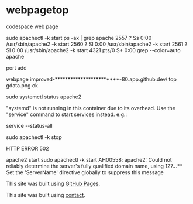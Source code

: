 # webpagetop
codespace web page

sudo apachectl -k start
ps -ax | grep apache
   2557 ?        Ss     0:00 /usr/sbin/apache2 -k start
   2560 ?        Sl     0:00 /usr/sbin/apache2 -k start
   2561 ?        Sl     0:00 /usr/sbin/apache2 -k start
   4321 pts/0    S+     0:00 grep --color=auto apache
   

port add

webpage improved-************************-80.app.github.dev/
top gdata.png
ok


sudo systemctl status apache2

"systemd" is not running in this container due to its overhead.
Use the "service" command to start services instead. e.g.: 

service --status-all


sudo apachectl -k stop

HTTP ERROR 502

apache2 start
sudo apachectl -k start
AH00558: apache2: Could not reliably determine the server's fully qualified domain name, using 127.****.***.*** Set the 'ServerName' directive globally to suppress this message

This site was built using [GitHub Pages](https://pages.github.com/).

This site was built using [contact](https://ikazaba761n.github.io/webpagetop/tmp/contact-us.html).


